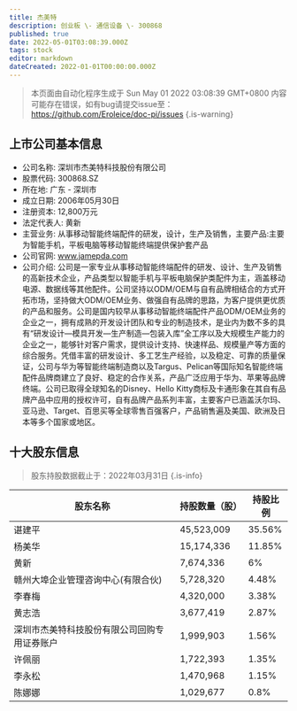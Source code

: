 ```yaml
---
title: 杰美特
description: 创业板 \- 通信设备 \- 300868
published: true
date: 2022-05-01T03:08:39.000Z
tags: stock
editor: markdown
dateCreated: 2022-01-01T00:00:00.000Z
---
```


> 本页面由自动化程序生成于 Sun May 01 2022 03:08:39 GMT+0800
> 内容可能存在错误，如有bug请提交issue至：https://github.com/Eroleice/doc-pi/issues
{.is-warning}

## 上市公司基本信息
- 公司名称: 深圳市杰美特科技股份有限公司
- 股票代码: 300868.SZ
- 所在地: 广东 - 深圳市
- 成立日期: 2006年05月30日
- 注册资本: 12,800万元
- 法定代表人: 黄新
- 主营业务: 从事移动智能终端配件的研发，设计，生产及销售，主要产品:主要为智能手机，平板电脑等移动智能终端提供保护套产品
- 公司官网: www.jamepda.com
- 公司介绍: 公司是一家专业从事移动智能终端配件的研发、设计、生产及销售的高新技术企业，产品类型以智能手机与平板电脑保护类配件为主，涵盖移动电源、数据线等其他配件。公司坚持以ODM/OEM与自有品牌相结合的方式开拓市场，坚持做大ODM/OEM业务、做强自有品牌的思路，为客户提供更优质的产品和服务。公司是国内较早从事移动智能终端配件产品ODM/OEM业务的企业之一，拥有成熟的开发设计团队和专业的制造技术，是业内为数不多的具有“研发设计—模具开发—生产制造—包装入库”全工序以及大规模生产能力的企业之一，能够针对客户需求，提供设计支持、快速样品、规模量产等方面的综合服务。凭借丰富的研发设计、多工艺生产经验，以及稳定、可靠的质量保证，公司与华为等智能终端制造商以及Targus、Pelican等国际知名智能终端配件品牌商建立了良好、稳定的合作关系，产品广泛应用于华为、苹果等品牌终端。公司已取得全球知名的Disney、Hello Kitty商标及卡通形象在其自有品牌产品中应用的授权许可，自有品牌产品系列丰富，主要客户已涵盖沃尔玛、亚马逊、Target、百思买等全球零售百强客户，产品销售遍及美国、欧洲及日本等多个国家或地区。


## 十大股东信息
> 股东持股数据截止于：2022年03月31日
{.is-info}

| 股东名称 | 持股数量（股） | 持股比例 |
| --- | --- | --- |
| 谌建平 | 45,523,009 | 35.56% |
| 杨美华 | 15,174,336 | 11.85% |
| 黄新 | 7,674,336 | 6% |
| 赣州大埠企业管理咨询中心(有限合伙) | 5,728,320 | 4.48% |
| 李春梅 | 4,320,000 | 3.38% |
| 黄志浩 | 3,677,419 | 2.87% |
| 深圳市杰美特科技股份有限公司回购专用证券账户 | 1,999,903 | 1.56% |
| 许佩丽 | 1,722,393 | 1.35% |
| 李永松 | 1,470,968 | 1.15% |
| 陈娜娜 | 1,029,677 | 0.8% |




